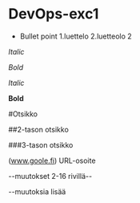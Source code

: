 # DevOps-exc1
* Bullet point
1.luettelo
2.luetteolo 2

_Italic_

_Bold_

*Italic*

**Bold**

#Otsikko

##2-tason otsikko

###3-tason otsikko

(www.goole.fi) URL-osoite

--muutokset 2-16 rivillä--

--muutoksia lisää